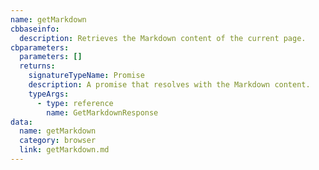 ```yaml
---
name: getMarkdown
cbbaseinfo:
  description: Retrieves the Markdown content of the current page.
cbparameters:
  parameters: []
  returns:
    signatureTypeName: Promise
    description: A promise that resolves with the Markdown content.
    typeArgs:
      - type: reference
        name: GetMarkdownResponse
data:
  name: getMarkdown
  category: browser
  link: getMarkdown.md
---
```

<CBBaseInfo/> 
 <CBParameters/>